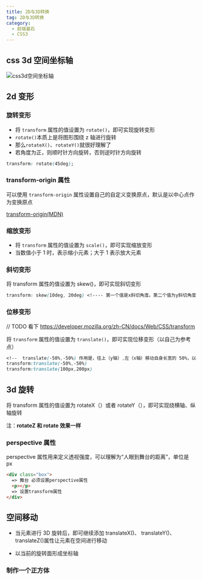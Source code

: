 ```yaml
---
title: 2D与3D转换
tag: 2D与3D转换
category:
  - 前端基石
  - CSS3
---
```


## css 3d 空间坐标轴

![css3d空间坐标轴](https://zfh-nanjing-bucket.oss-cn-nanjing.aliyuncs.com/blog-images/css3d%E7%A9%BA%E9%97%B4%E5%9D%90%E6%A0%87%E8%BD%B4.png)

## 2d 变形

### 旋转变形

- 将 `transform` 属性的值设置为 `rotate()`，即可实现旋转变形
- `rotate()`本质上是将图形围绕 z 轴进行旋转
- 那么`rotateX()`、`rotateY()`就很好理解了
- 若角度为正，则顺时针方向旋转，否则逆时针方向旋转

```css
transform: rotate(45deg);
```

### transform-origin 属性

可以使用 `transform-origin` 属性设置自己的自定义变换原点，默认是以中心点作为变换原点

[transform-origin(MDN)](https://developer.mozilla.org/zh-CN/docs/Web/CSS/transform-origin/)

### 缩放变形

- 将 `transform` 属性的值设置为 `scale()`，即可实现缩放变形
- 当数值小于 1 时，表示缩小元素；大于 1 表示放大元素

### 斜切变形

将 transform 属性的值设置为 skew()，即可实现斜切变形

```css
transform: skew(10deg, 20deg) <!---- 第一个值是x斜切角度。第二个值为y斜切角度>;
```

### 位移变形

// TODO 看下 https://developer.mozilla.org/zh-CN/docs/Web/CSS/transform

将 `transform` 属性的值设置为 `translate()`，即可实现位移变形（以自己为参考点）

```css
<!--  translate(-50%,-50%) 作用是，往上（y轴）,左（x轴）移动自身长宽的 50%，以使其居于中心位置。 -->
transform:translate(-50%,-50%)
transform:translate(100px,200px)
```

## 3d 旋转

将 transform 属性的值设置为 rotateX（）或者 rotateY（），即可实现绕横轴、纵轴旋转

注：**rotateZ 和 rotate 效果一样**

### perspective 属性

perspective 属性用来定义透视强度，可以理解为“人眼到舞台的距离”，单位是 px

```html
<div class="box">
  => 舞台 必须设置perspective属性
  <p></p>
  => 设置transform属性
</div>
```

## 空间移动

- 当元素进行 3D 旋转后，即可继续添加 translateX()、 translateY()、 translateZ()属性让元素在空间进行移动

- 以当前的旋转面形成坐标轴

### 制作一个正方体

<CodePen
  link="https://codepen.io/zhangfanhang/pen/YzYExrm"
  :theme="$isDarkMode? 'dark': 'light'"
/>
